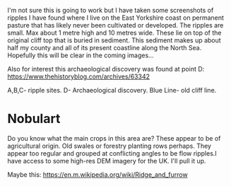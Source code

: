 I'm not sure this is going to work but I have taken some screenshots of ripples I have found where I live on the East Yorkshire coast on permanent pasture that has likely never been cultivated or developed. The ripples are small. Max about 1 metre high and 10 metres wide. These lie on top of the original cliff top that is buried in sediment. This sediment makes up about half my county and all of its present coastline along the North Sea. Hopefully this will be clear in the coming images...

Also for interest this archaeological discovery was found at point D:
https://www.thehistoryblog.com/archives/63342

A,B,C- ripple sites. D- Archaeological discovery. Blue Line- old cliff line.

# Nobulart

Do you know what the main crops in this area are? These appear to be of agricultural origin. Old swales or forestry planting rows perhaps. They appear too regular and grouped at conflicting angles to be flow ripples.I have access to some high-res DEM imagery for the UK. I'll pull it up.

Maybe this:
https://en.m.wikipedia.org/wiki/Ridge_and_furrow
